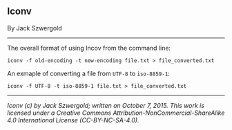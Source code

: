 ## Iconv

By Jack Szwergold

***

The overall format of using Incov from the command line:

	iconv -f old-encoding -t new-encoding file.txt > file_converted.txt

An exmaple of converting a file from `UTF-8` to `iso-8859-1`:

	iconv -f UTF-8 -t iso-8859-1 file.txt > file_converted.txt

***

*Iconv (c) by Jack Szwergold; written on October 7, 2015. This work is licensed under a Creative Commons Attribution-NonCommercial-ShareAlike 4.0 International License (CC-BY-NC-SA-4.0).*